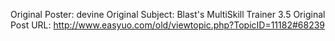 Original Poster: devine
Original Subject: Blast's MultiSkill Trainer 3.5
Original Post URL: http://www.easyuo.com/old/viewtopic.php?TopicID=11182#68239
